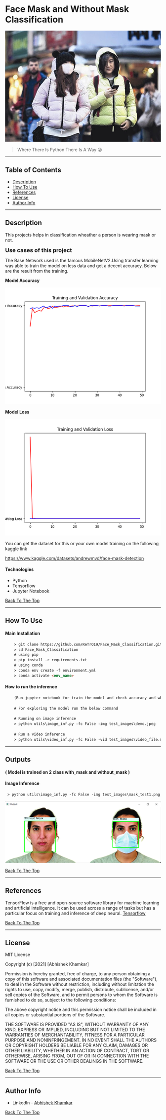 [](#read-me-template)
# Face Mask and Without Mask Classification

![Project Image](git_images/maskwmask.png)

> Where There Is Python There Is A Way 😜

---

## **Table of Contents**
<!-- You're sections headers will be used to reference location of destination. -->

- [Description](#description)
- [How To Use](#how-to-use)
- [References](#references)
- [License](#license)
- [Author Info](#author-info)

---

## **Description**


This projects helps in classification wheather a person is wearing mask or not.

<font size="4"> **Use cases of this project**</font>

The Base Network used is the famous MobileNetV2.Using transfer learning was able to train the model on less data and get a decent accuracy. Below are the result from the training.

**Model Accuracy**

![Accuracy Image](git_images/Accuracy.png)

**Model Loss**

![Model Loss](git_images/Loss.png)

You can get the dataset for this or your own model training on the following kaggle link

https://www.kaggle.com/datasets/andrewmvd/face-mask-detection

#### **Technologies**

- Python
- Tensorflow
- Jupyter Notebook


[Back To The Top](#read-me-template)

---

## **How To Use**

#### **Main Installation**

```html
    > git clone https://github.com/ReTrO19/Face_Mask_Classification.git
    > cd Face_Mask_Classification
    # using pip
    > pip install -r requirements.txt
    # using conda
    > conda env create -f environment.yml
    > conda activate <env_name>
```

#### **How to run the inference**
```html
    (Run jupyter notebook for train the model and check accuracy and whatnot)

    # For exploring the model run the below command

    # Running on image inference
    > python utils\image_inf.py -fc False -img test_images\demo.jpeg

    # Run a video inference
    > python utils\video_inf.py -fc False -vid test_images\video_file.mp4
```
---
## **Outputs**
#### ( Model is trained on 2 class with_mask and without_mask )
#### **Image Inference**
```html
 > python utils\image_inf.py -fc False -img test_images\mask_test1.png
```
![Nice Class](git_images/output.png)

[Back To The Top](#read-me-template)

---

## References

TensorFlow is a free and open-source software library for machine learning and artificial intelligence. It can be used across a range of tasks but has a particular focus on training and inference of deep neural. 
[Tensorflow](https://www.tensorflow.org/)

[Back To The Top](#read-me-template)

---

## License

MIT License

Copyright (c) [2021] [Abhishek Khamkar]

Permission is hereby granted, free of charge, to any person obtaining a copy
of this software and associated documentation files (the "Software"), to deal
in the Software without restriction, including without limitation the rights
to use, copy, modify, merge, publish, distribute, sublicense, and/or sell
copies of the Software, and to permit persons to whom the Software is
furnished to do so, subject to the following conditions:

The above copyright notice and this permission notice shall be included in all
copies or substantial portions of the Software.

THE SOFTWARE IS PROVIDED "AS IS", WITHOUT WARRANTY OF ANY KIND, EXPRESS OR
IMPLIED, INCLUDING BUT NOT LIMITED TO THE WARRANTIES OF MERCHANTABILITY,
FITNESS FOR A PARTICULAR PURPOSE AND NONINFRINGEMENT. IN NO EVENT SHALL THE
AUTHORS OR COPYRIGHT HOLDERS BE LIABLE FOR ANY CLAIM, DAMAGES OR OTHER
LIABILITY, WHETHER IN AN ACTION OF CONTRACT, TORT OR OTHERWISE, ARISING FROM,
OUT OF OR IN CONNECTION WITH THE SOFTWARE OR THE USE OR OTHER DEALINGS IN THE
SOFTWARE.

[Back To The Top](#read-me-template)

---

## Author Info

- LinkedIn - [Abhishek Khamkar](https://www.linkedin.com/in/abhishek-khamkar-b30756185)


[Back To The Top](#read-me-template)
